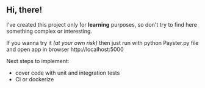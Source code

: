 ## Hi, there!
I've created this project only for **learning** purposes,
so don't try to find here something complex or
interesting.

If you wanna try it _(at your own risk)_ then just
run with python Payster.py file and open app in browser
http://localhost:5000

Next steps to implement:
* cover code with unit and integration tests
* CI or dockerize
